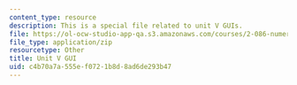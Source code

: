 ```yaml
---
content_type: resource
description: This is a special file related to unit V GUIs.
file: https://ol-ocw-studio-app-qa.s3.amazonaws.com/courses/2-086-numerical-computation-for-mechanical-engineers-fall-2014/c4b70a7a555ef0721b8d8ad6de293b47_unit5guis.zip
file_type: application/zip
resourcetype: Other
title: Unit V GUI
uid: c4b70a7a-555e-f072-1b8d-8ad6de293b47
---
```

